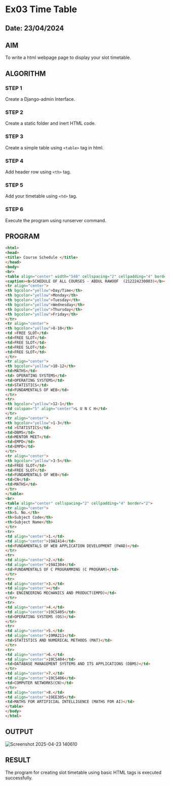 # Ex03 Time Table
## Date: 23/04/2024

## AIM
To write a html webpage page to display your slot timetable.

## ALGORITHM
### STEP 1
Create a Django-admin Interface.

### STEP 2
Create a static folder and inert HTML code.

### STEP 3
Create a simple table using ```<table>``` tag in html.

### STEP 4
Add header row using ```<th>``` tag.

### STEP 5
Add your timetable using ```<td>``` tag.

### STEP 6
Execute the program using runserver command.

## PROGRAM
```html
<html>
<head>
<title> Course Schedule </title>
</head>
<body>
<br>
<table align="center" width="540" cellspacing="2" cellpadding="4" border="5" bgcolor="cyan">
<caption><b>SCHEDULE OF ALL COURSES - ABDUL RAWOOF  (212224230003)</b></caption>
<tr align="center">
<th bgcolor="yellow">Day/Time</th>
<th bgcolor="yellow">Monday</th>
<th bgcolor="yellow">Tuesday</th>
<th bgcolor="yellow">Wednesday</th>
<th bgcolor="yellow">Thursday</th>
<th bgcolor="yellow">Friday</th>
</tr>
<tr align="center">
<th bgcolor="yellow">8-10</th>
<td >FREE SLOT</td>
<td>FREE SLOT</td>
<td>FREE SLOT</td>
<td>FREE SLOT</td>
<td>FREE SLOT</td>
</tr>
<tr align="center">
<th bgcolor="yellow">10-12</th>
<td>MATHS</td>
<td> OPERATING SYSTEMS</td>
<td>OPERATING SYSTEMS</td>
<td>STATISTICS</td>
<td>FUNDAMENTALS OF WEB</td>
</tr>
<tr>
<th bgcolor="yellow">12-1</th>
<td colspan="5" align="center">L U N C H</td>
</tr>
<tr align="center">
<th bgcolor="yellow">1-3</th>
<td >STATISTICS</td>
<td>DBMS</td>
<td>MENTOR MEET</td>
<td>EMPD</td>
<td>EMPD</td>
</tr>
<tr align="center">
<th bgcolor="yellow">3-5</th>
<td>FREE SLOT</td>
<td>FREE SLOT</td>
<td>FUNDAMENTALS OF WEB</td>
<td>CN</td>
<td>MATHS</td>
</tr>
</table>
<br>
<table align="center" cellspacing="2" cellpadding="4" border="2">
<tr align="center">
<th>S. No.</th>
<th>Subject Code</th>
<th>Subject Name</th>
</tr>
<tr>
<td align="center">1.</td>
<td align="center">19AI414</td>
<td>FUNDAMENTALS OF WEB APPLICATION DEVELOPMENT (FWAD)</td>
</tr>
<tr>
<td align="center">2.</td>
<td align="center">19AI304</td>
<td>FUNDAMENTALS OF C PROGRAMMING (C PROGRAM)</td>
</tr>
<tr>
<td align="center">3.</td>
<td align="center"></td>
<td> ENGINEERING MECHANICS AND PRODUCT(EMPD)</td>
</tr>
<tr>
<td align="center">4.</td>
<td align="center">19CS405</td>
<td>OPERATING SYSTEMS (OS)</td>
</tr>
<tr>
<td align="center">5.</td>
<td align="center">19MA211</td>
<td>STATISTICS AND NUMERICAL METHODS (MAT)</td>
</tr>
<tr>
<td align="center">6.</td>
<td align="center">19CS404</td>
<td>DATABASE MANAGEMENT SYSTEMS AND ITS APPLICATIONS (DBMS)</td>
</tr>
<td align="center">7.</td>
<td align="center">19CS406</td>
<td>COMPUTER NETWORKS(CN)</td>
</tr>
<td align="center">8.</td>
<td align="center">19EE305</td>
<td>MATHS FOR ARTIFICIAL INTELLIGENCE (MATHS FOR AI)</td>
</table>
</body>
</html>
```


## OUTPUT
![Screenshot 2025-04-23 140610](https://github.com/user-attachments/assets/88b5ddcd-d3fa-4db2-9e15-08d48141337e)



## RESULT
The program for creating slot timetable using basic HTML tags is executed successfully.
